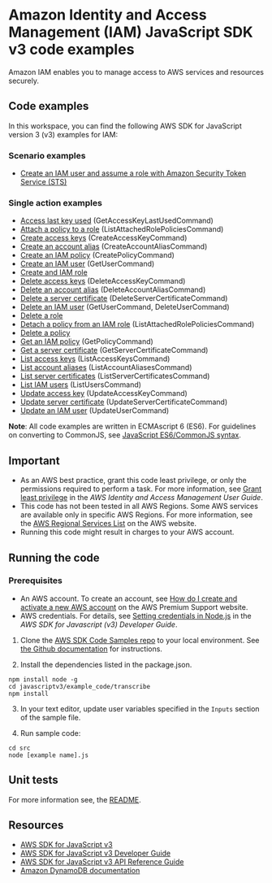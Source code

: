 # Amazon Identity and Access Management (IAM) JavaScript SDK v3 code examples
Amazon IAM enables you to manage access to AWS services and resources securely.

## Code examples
In this workspace, you can find the following AWS SDK for JavaScript version 3 (v3) examples for IAM:
### Scenario examples
- [Create an IAM user and assume a role with Amazon Security Token Service (STS)](scenarios/src/iam_basics.js)

### Single action examples
- [Access last key used](src/iam_accesskeylastused.js) (GetAccessKeyLastUsedCommand)
- [Attach a policy to a role](src/iam_attachrolepolicy.js) (ListAttachedRolePoliciesCommand)
- [Create access keys](src/iam_createaccesskeys.js) (CreateAccessKeyCommand)
- [Create an account alias](src/iam_createaccountalias.js) (CreateAccountAliasCommand)
- [Create an IAM policy](src/iam_createpolicy.js) (CreatePolicyCommand)
- [Create an IAM user](src/iam_createuser.js) (GetUserCommand)
- [Create and IAM role](src/iam_createrole.js)
- [Delete access keys](src/iam_deleteaccesskey.js) (DeleteAccessKeyCommand)
- [Delete an account alias](src/iam_deleteaccountalias.js) (DeleteAccountAliasCommand)
- [Delete a server certificate](src/iam_deleteservercert.js) (DeleteServerCertificateCommand)
- [Delete an IAM user](src/iam_deleteuser.js) (GetUserCommand, DeleteUserCommand)
- [Delete a role](src/iam_deleterole.js)
- [Detach a policy from an IAM role](src/iam_detachrolepolicy.js) (ListAttachedRolePoliciesCommand)
- [Delete a policy](src/iam_deletepolicy.js)
- [Get an IAM policy](src/iam_getpolicy.js) (GetPolicyCommand)
- [Get a server certificate](src/iam_getservercert.js) (GetServerCertificateCommand)
- [List access keys](src/iam_listaccesskeys.js) (ListAccessKeysCommand)
- [List account aliases](src/iam_listaccountaliases.js) (ListAccountAliasesCommand)
- [List server certificates](src/iam_listservercerts.js) (ListServerCertificatesCommand)
- [List IAM users](src/iam_listusers.js) (ListUsersCommand)
- [Update access key](src/iam_updateaccesskey.js) (UpdateAccessKeyCommand)
- [Update server certificate](src/iam_updateservercert.js) (UpdateServerCertificateCommand)
- [Update an IAM user](src/iam_updateuser.js) (UpdateUserCommand)

**Note**: All code examples are written in ECMAscript 6 (ES6). For guidelines on converting to CommonJS, see
[JavaScript ES6/CommonJS syntax](https://docs.aws.amazon.com/sdk-for-javascript/v3/developer-guide/sdk-examples-javascript-syntax.html).

## Important

- As an AWS best practice, grant this code least privilege, or only the
  permissions required to perform a task. For more information, see
  [Grant least privilege](https://docs.aws.amazon.com/IAM/latest/UserGuide/best-practices.html#grant-least-privilege)
  in the *AWS Identity and Access Management User Guide*.
- This code has not been tested in all AWS Regions. Some AWS services are
  available only in specific AWS Regions. For more information, see the
  [AWS Regional Services List](https://aws.amazon.com/about-aws/global-infrastructure/regional-product-services/)
  on the AWS website.
- Running this code might result in charges to your AWS account.

## Running the code

### Prerequisites
- An AWS account. To create an account, see [How do I create and activate a new AWS account](https://aws.amazon.com/premiumsupport/knowledge-center/create-and-activate-aws-account/) on the AWS Premium Support website.
- AWS credentials. For details, see  [Setting credentials in Node.js](https://docs.aws.amazon.com/sdk-for-javascript/v3/developer-guide/setting-credentials-node.html) in the
  *AWS SDK for Javascript (v3) Developer Guide*.

1. Clone the [AWS SDK Code Samples repo](https://github.com/awsdocs/aws-doc-sdk-examples) to your local environment. See [the Github documentation](https://docs.github.com/en/github/creating-cloning-and-archiving-repositories/cloning-a-repository) for instructions.

2. Install the dependencies listed in the package.json.

```
npm install node -g
cd javascriptv3/example_code/transcribe
npm install
```
3. In your text editor, update user variables specified in the ```Inputs``` section of the sample file.

4. Run sample code:
```
cd src
node [example name].js
```

## Unit tests
For more information see, the [README](../README.rst).

## Resources
- [AWS SDK for JavaScript v3](https://github.com/aws/aws-sdk-js-v3)
- [AWS SDK for JavaScript v3 Developer Guide](https://docs.aws.amazon.com/sdk-for-javascript/v3/developer-guide/iam-examples.html)
- [AWS SDK for JavaScript v3 API Reference Guide](https://docs.aws.amazon.com/AWSJavaScriptSDK/v3/latest/clients/client-iam/index.html) 
- [Amazon DynamoDB documentation]()
